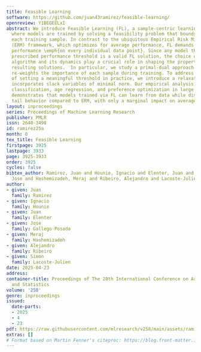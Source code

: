 ```yaml
---
title: Feasible Learning
software: https://github.com/juan43ramirez/feasible-learning/
openreview: Y1BEQEELxI
abstract: We introduce Feasible Learning (FL), a sample-centric learning paradigm
  where models are trained by solving a feasibility problem that bounds the loss for
  each training sample. In contrast to the ubiquitous Empirical Risk Minimization
  (ERM) framework, which optimizes for average performance, FL demands satisfactory
  performance \emph{on every individual data point}. Since any model that meets the
  prescribed performance threshold is a valid FL solution, the choice of optimization
  algorithm and its dynamics play a crucial role in shaping the properties of the
  resulting solutions.  In particular, we study a primal-dual approach which dynamically
  re-weights the importance of each sample during training. To address the challenge
  of setting a meaningful threshold in practice, we introduce a relaxation of FL that
  incorporates slack variables of minimal norm. Our empirical analysis, spanning image
  classification, age regression, and preference optimization in large language models,
  demonstrates that models trained via FL can learn from data while displaying improved
  tail behavior compared to ERM, with only a marginal impact on average performance.
layout: inproceedings
series: Proceedings of Machine Learning Research
publisher: PMLR
issn: 2640-3498
id: ramirez25a
month: 0
tex_title: Feasible Learning
firstpage: 3925
lastpage: 3933
page: 3925-3933
order: 3925
cycles: false
bibtex_author: Ramirez, Juan and Hounie, Ignacio and Elenter, Juan and Gallego-Posada,
  Jose and Hashemizadeh, Meraj and Ribeiro, Alejandro and Lacoste-Julien, Simon
author:
- given: Juan
  family: Ramirez
- given: Ignacio
  family: Hounie
- given: Juan
  family: Elenter
- given: Jose
  family: Gallego-Posada
- given: Meraj
  family: Hashemizadeh
- given: Alejandro
  family: Ribeiro
- given: Simon
  family: Lacoste-Julien
date: 2025-04-23
address:
container-title: Proceedings of The 28th International Conference on Artificial Intelligence
  and Statistics
volume: '258'
genre: inproceedings
issued:
  date-parts:
  - 2025
  - 4
  - 23
pdf: https://raw.githubusercontent.com/mlresearch/v258/main/assets/ramirez25a/ramirez25a.pdf
extras: []
# Format based on Martin Fenner's citeproc: https://blog.front-matter.io/posts/citeproc-yaml-for-bibliographies/
---
```

